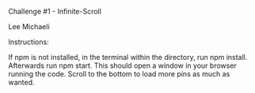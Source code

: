 Challenge #1 - Infinite-Scroll

Lee Michaeli

Instructions:

If npm is not installed, in the terminal within the directory, run npm install.
Afterwards run npm start. This should open a window in your browser running the code. Scroll to the bottom to load more pins as much as wanted.
